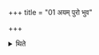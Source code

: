 +++
title = "01 अयम् पुरो भुव"

+++

<details><summary>थिते</summary>

अयं पुरो भुव इति पञ्चाशतं प्राणभृतः । दशदश प्रतिदिशमक्ष्णया दश । मध्येऽन्तरामुपधाय बाह्याम्बाह्याम् १
</details>
